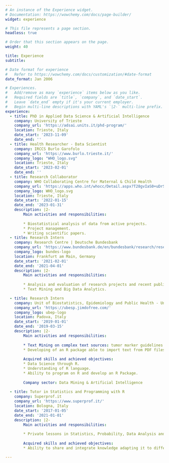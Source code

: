 ```yaml
---
# An instance of the Experience widget.
# Documentation: https://wowchemy.com/docs/page-builder/
widget: experience

# This file represents a page section.
headless: true

# Order that this section appears on the page.
weight: 40

title: Experience
subtitle:

# Date format for experience
#   Refer to https://wowchemy.com/docs/customization/#date-format
date_format: Jan 2006

# Experiences.
#   Add/remove as many `experience` items below as you like.
#   Required fields are `title`, `company`, and `date_start`.
#   Leave `date_end` empty if it's your current employer.
#   Begin multi-line descriptions with YAML's `|2-` multi-line prefix.
experience:
  - title: PhD in Applied Data Science & Artificial Intelligence
    company: University of Trieste
    company_url: 'https://adsai.units.it/phd-program/'
    location: Trieste, Italy
    date_start: '2023-11-09'
    date_end: ''
  - title: Health Researcher - Data Scientist
    company: IRCCS Burlo Garofolo
    company_url: 'https://www.burlo.trieste.it/'
    company_logo: "WHO_logo.svg"
    location: Trieste, Italy
    date_start: '2023-02-01'
    date_end: ''
  - title: Research Collaborator
    company: WHO Collaborating Centre for Maternal & Child Health
    company_url: 'https://apps.who.int/whocc/Detail.aspx?T28gvIaS0+uDrSKBCUN0vw=='
    company_logo: WHO_logo.svg
    location: Trieste, Italy
    date_start: '2022-01-15'
    date_end: '2023-01-31'
    description: |2-
        Main activities and responsibilities:
        
        * Biostatistical analysis of data from active projects.
        * Project management.
        * Writing scientific papers.
  - title: Research Intern
    company: Research Centre | Deutsche Bundesbank
    company_url: 'https://www.bundesbank.de/en/bundesbank/research/research-centre'
    company_logo: bundes-logo
    location: Frankfurt am Main, Germany
    date_start: '2021-02-01'
    date_end: '2021-04-01'
    description: |2-
        Main activities and responsibilities:
        
        * Analysis and evaluation of research projects and recent publications.
        * Text Mining and Big Data Analytics.

  - title: Research Intern
    company: Unit of Biostatistics, Epidemiology and Public Health - University of Padova
    company_url: 'https://ubesp.jimdofree.com/'
    company_logo: ubep-logo
    location: Padova, Italy
    date_start: '2019-01-01'
    date_end: '2019-03-15'
    description: |2-
        Main activities and responsibilities:
        
        * Text Mining on complex text sources: tumor marker guidelines. 
        * Developing of an R package able to import text from PDF files.
        
        Acquired skills and achieved objectives:
        * Data Science through R. 
        * Understanding of R language. 
        * Ability to program on R and develop an R Package.
        
        Company sector: Data Mining & Artificial Intelligence
        
  - title: Tutor in Statistics and Programming with R
    company: Superprof.it
    company_url: 'https://www.superprof.it/'
    location: Bologna, Italy
    date_start: '2017-01-05'
    date_end: '2021-01-01'
    description: |2-
        Main activities and responsibilities:
        
        * Private lessons in Statistics, Probability, Data Analysis and Programming with R for undergraduate students of Bachelor's and Master's Degree Courses.
        
        Acquired skills and achieved objectives:
        * Ability to share and integrate knowledge adapting it to different contexts and study paths.

---
```


